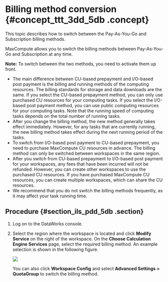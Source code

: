 # Billing method conversion {#concept_ttt_3dd_5db .concept}

This topic describes how to switch between the Pay-As-You-Go and Subscription billing methods.

MaxCompute allows you to switch the billing methods between Pay-As-You-Go and Subscription at any time.

**Note:** To switch between the two methods, you need to activate them up front.

-   The main difference between CU-based prepayment and I/O-based post payment is the billing and running methods of the computing resources. The billing standards for storage and data downloads are the same. If you select the CU-based prepayment method, you can only use purchased CU resources for your computing tasks. If you select the I/O-based post payment method, you can use public computing resources for your computing tasks. Note that the running speed of computing tasks depends on the total number of running tasks.
-   After you change the billing method, the new method generally takes effect immediately. However, for any tasks that are currently running, the new billing method takes effect during the next running period of the tasks.
-   To switch from I/O-based post payment to CU-based prepayment, you need to purchase MaxCompute CU resources in advance. The billing method can only be switched between workspaces in the same region.
-   After you switch from CU-based prepayment to I/O-based post payment for your workspaces, any fees that have been incurred will not be refunded. However, you can create other workspaces to use the purchased CU resources. If you have purchased MaxCompute CU resources, you can create multiple workspaces, which can share the CU resources.
-   We recommend that you do not switch the billing methods frequently, as it may affect your task running time.

## Procedure {#section_ils_pdd_5db .section}

1.  Log on to the DataWorks console.
2.  Select the region where the workspace is located and click **Modify Service** on the right of the workspace. On the **Choose Calculation Engine Services** page, select the required billing method. An example selection is shown in the following figure.

    ![](http://static-aliyun-doc.oss-cn-hangzhou.aliyuncs.com/assets/img/11937/15472576481125_en-US.png)

    You can also click **Workspace Config** and select **Advanced Settings \> QuotaGroup** to switch the billing method.


